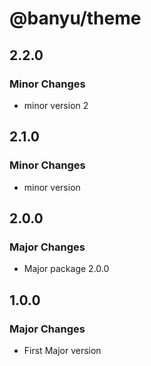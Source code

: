 # @banyu/theme

## 2.2.0

### Minor Changes

- minor version 2

## 2.1.0

### Minor Changes

- minor version

## 2.0.0

### Major Changes

- Major package 2.0.0

## 1.0.0

### Major Changes

- First Major version
